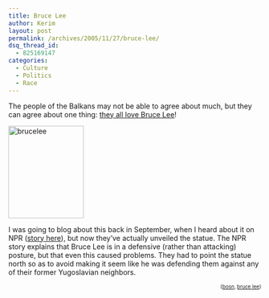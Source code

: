 ```yaml
---
title: Bruce Lee
author: Kerim
layout: post
permalink: /archives/2005/11/27/bruce-lee/
dsq_thread_id:
  - 825169147
categories:
  - Culture
  - Politics
  - Race
---
```

The people of the Balkans may not be able to agree about much, but they can agree about one thing: <a href="http://www.asiapundit.com/2005/11/bruce_lee_a_her.html" onclick="_gaq.push(['_trackEvent', 'outbound-article', 'http://www.asiapundit.com/2005/11/bruce_lee_a_her.html', 'they all love Bruce Lee']);" >they all love Bruce Lee</a>!

<a href="http://www.asiapundit.com/2005/11/bruce_lee_a_her.html" onclick="_gaq.push(['_trackEvent', 'outbound-article', 'http://www.asiapundit.com/2005/11/bruce_lee_a_her.html', '']);"  title="Bruce Lee"><img src="http://static.flickr.com/25/67748795_9fabfe20a6_m.jpg" width="150" height="184" alt="brucelee" /></a>

I was going to blog about this back in September, when I heard about it on NPR (<a href="http://www.npr.org/templates/story/story.php?storyId=4845621" onclick="_gaq.push(['_trackEvent', 'outbound-article', 'http://www.npr.org/templates/story/story.php?storyId=4845621', 'story here']);" >story here</a>), but now they&#8217;ve actually unveiled the statue. The NPR story explains that Bruce Lee is in a defensive (rather than attacking) posture, but that even this caused problems. They had to point the statue north so as to avoid making it seem like he was defending them against any of their former Yugoslavian neighbors.  
<!-- technorati tags start -->

<div style="text-align:right;">
  <span style="font-size:x-small;">{<a href="http://www.technorati.com/tag/bosn" onclick="_gaq.push(['_trackEvent', 'outbound-article', 'http://www.technorati.com/tag/bosn', 'bosn']);"  rel="tag">bosn</a>, <a href="http://www.technorati.com/tag/bruce lee" onclick="_gaq.push(['_trackEvent', 'outbound-article', 'http://www.technorati.com/tag/bruce lee', 'bruce lee']);"  rel="tag">bruce lee</a>}</span>


<!-- technorati tags end -->

